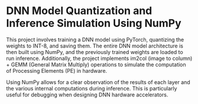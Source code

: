 # DNN Model Quantization and Inference Simulation Using NumPy

This project involves training a DNN model using PyTorch, quantizing the weights to INT-8, and saving them. The entire DNN model architecture is then built using NumPy, and the previously trained weights are loaded to run inference. Additionally, the project implements im2col (image to column) + GEMM (General Matrix Multiply) operations to simulate the computation of Processing Elements (PE) in hardware. 

Using NumPy allows for a clear observation of the results of each layer and the various internal computations during inference. This is particularly useful for debugging when designing DNN hardware accelerators.
